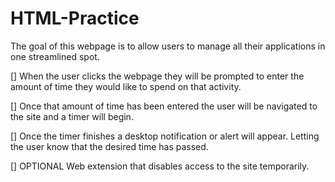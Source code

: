 # HTML-Practice

The goal of this webpage is to allow users to manage all their applications in one streamlined spot.

[] When the user clicks the webpage they will be prompted to enter the amount of time they would like to spend on that activity.

[] Once that amount of time has been entered the user will be navigated to the site and a timer will begin.

[] Once the timer finishes a desktop notification or alert will appear. Letting the user know that the desired time has passed.

[] OPTIONAL Web extension that disables access to the site temporarily.
